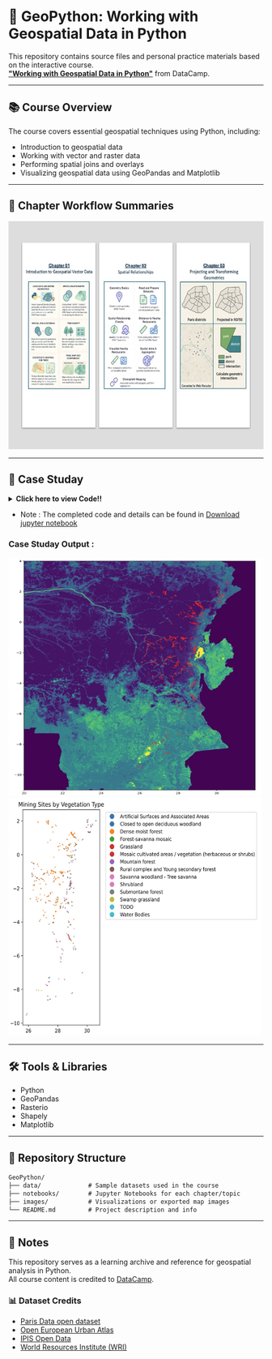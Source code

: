 # 🐍 GeoPython: Working with Geospatial Data in Python

This repository contains source files and personal practice materials based on the interactive course.   
**["Working with Geospatial Data in Python"](https://app.datacamp.com/learn/courses/working-with-geospatial-data-in-python)** from DataCamp.  

---

## 📚 Course Overview
The course covers essential geospatial techniques using Python, including:

- Introduction to geospatial data
- Working with vector and raster data
- Performing spatial joins and overlays
- Visualizing geospatial data using GeoPandas and Matplotlib

---

## 📖 Chapter Workflow Summaries

<img src="/images/Workflow.jpg" alt="Workflow" width="650" height="450"/>  

---


## 📖 Case Studay



<details>
<summary><strong>Click here to view Code!!</strong></summary>

```python

## Import and explore the data

# Import GeoPandas and Matplotlib
import geopandas
import matplotlib.pyplot as plt

# Read the mining site data
mining_sites = geopandas.read_file("ipis_cod_mines.geojson")
national_parks = geopandas.read_file('cod_conservation.shp')

# Print the first rows and the CRS information
print(mining_sites.head(5))
print(mining_sites.crs)

print(national_parks.head(5))
print(national_parks.crs)
# Make a quick visualisation
mining_sites.plot()
national_parks.plot()
plt.show()


## Convert to common CRS and save to a file

# Plot the natural parks and mining site data
ax = national_parks.plot()
mining_sites.plot(ax=ax, color='red')
plt.show()

# Convert both datasets to UTM projection
mining_sites_utm = mining_sites.to_crs(epsg=32735)
national_parks_utm = national_parks.to_crs(epsg=32735)
# Plot the converted data again
ax = national_parks_utm.plot()
mining_sites_utm.plot(ax=ax, color='red')
plt.show()

# Write converted data to a file
mining_sites_utm.to_file("ipis_cod_mines_utm.gpkg", driver='GPKG')
national_parks_utm.to_file("cod_conservation_utm.shp", driver='ESRI Shapefile')


## Styling a multi-layered plot

# Plot of the parks and mining sites
ax = national_parks.plot(color='green')
mining_sites.plot(ax=ax, markersize=5, column = 'mineral', legend=True)
ax.set_axis_off()
plt.show()


## Buffer around a point

#set the  city of Goma as shape point
goma = Point(746989.5594829298,9816380.942287602)

# goma is a Point
print(type(goma))

# Create a buffer of 50km around Goma
goma_buffer = goma.buffer(50000)

# The buffer is a polygon
print(type(goma_buffer))


## Check how many sites are located within the buffer

mask = mining_sites.within(goma_buffer)
print(mask.sum())

# Calculate the area of national park within the buffer
intersections = national_parks.intersection(goma_buffer)
print(intersections.area.sum() / (1000**2))


## Mining sites within national parks

# Extract the single polygon for the Kahuzi-Biega National park
kahuzi = national_parks[national_parks['Name'] == "Kahuzi-Biega National park"].geometry.squeeze()

# Take a subset of the mining sites located within Kahuzi
sites_kahuzi = mining_sites[mining_sites.geometry.within(kahuzi)]
print(sites_kahuzi)

# Determine in which national park a mining site is located
sites_within_park = geopandas.sjoin(mining_sites, national_parks, op='within', how='inner')
print(sites_within_park.head())

# The number of mining sites in each national park
print(sites_within_park['Name'].count())


## Finding the name of the closest National Park

# Get the geometry of the first row
single_mine = mining_sites.geometry.loc[0]
# print(national_parks)

# Calculate the distance from each national park to this mine
dist = national_parks.geometry.distance(single_mine)

# The index of the minimal distance
idx = dist.idxmin()

# Access the name of the corresponding national park
closest_park = national_parks.loc[idx, 'Name']
print(closest_park)


## Applying a custom operation to each geometry

# Define a function that returns the closest national park

def closest_national_park(geom, national_parks):
    dist = national_parks.geometry.distance(geom)  # Cal from the mining site to all national parks
    idx = dist.idxmin()  # Find the index of the closest national park
    closest_park = national_parks.loc[idx, 'Name']
    return closest_park

# Call the function on single_mine
print(closest_national_park(single_mine, national_parks))

# Apply the function to all mining sites
mining_sites['closest_park'] = mining_sites.geometry.apply(closest_national_park,national_parks=national_parks)
print(mining_sites.head())


## Import and plot raster data

# Import the rasterio package
import rasterio

# Open the raster dataset
src = rasterio.open("central_africa_vegetation_map_foraf.tif")

# Import the plotting functionality of rasterio
import rasterio.plot

# Plot the raster layer with the mining sites
ax = rasterio.plot.show(src, cmap='terrain')
mining_sites.plot(ax=ax , color='red',markersize=1)
plt.show()

# Import the rasterio package
import rasterio

# Open the raster dataset
src = rasterio.open("central_africa_vegetation_map_foraf.tif")

# Import the plotting functionality of rasterio
import rasterio.plot

# Plot the raster layer with the mining sites
ax = rasterio.plot.show(src) 
mining_sites.plot(ax=ax, color='red', markersize=1)
plt.show()


## Extract information from raster layer

# Import the rasterstats package
import rasterstats

# Extract the nearest value in the raster for all mining sites

vegetation_raster = "central_africa_vegetation_map_foraf.tif"
mining_sites['vegetation'] = rasterstats.point_query(mining_sites.geometry, vegetation_raster, interpolate='nearest')
print(mining_sites.head())

# Replace numeric vegation types codes with description
mining_sites['vegetation'] = mining_sites['vegetation'].replace(vegetation_types)

# Make a plot indicating the vegetation type
ax = mining_sites.plot(column='vegetation', legend=True,  markersize=1)
plt.show()

```
</details>  

- Note : The completed code and details can be found in [Download jupyter notebook](https://github.com/ChanikaJan/GeoPython/blob/d6827ce28f172dc7e651ee3b10be853ba6a542b7/notebooks)

### Case Studay Output :  

<img src="/images/FinalOutput01_CaseStudy.jpg?raw=true" alt="Workflow" width="500" height="470"/>  

<img src="/images/FinalOutput_CaseStudy.jpg?raw=true" alt="Workflow" width="500" height="470"/>  

---

## 🛠️ Tools & Libraries

- Python
- GeoPandas
- Rasterio
- Shapely
- Matplotlib

---

## 📁 Repository Structure

```plaintext
GeoPython/
├── data/             # Sample datasets used in the course
├── notebooks/        # Jupyter Notebooks for each chapter/topic
├── images/           # Visualizations or exported map images
└── README.md         # Project description and info
``` 

---

## 📌 Notes

This repository serves as a learning archive and reference for geospatial analysis in Python.  
All course content is credited to [DataCamp](https://www.datacamp.com/).  

### 📊 Dataset Credits

- [Paris Data open dataset](https://opendata.paris.fr/)
- [Open European Urban Atlas](https://land.copernicus.eu/en/products/urban-atlas)
- [IPIS Open Data](https://ipisresearch.be/home/maps-data/open-data/)
- [World Resources Institute (WRI)](https://www.wri.org/)




